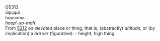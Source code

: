 G5313  
ὕψωμα  
hupsōma  
*hoop‘-so-mah*  
From [5312](g5312) an *elevated* place or thing, that is, (abstractly)
*altitude*, or (by implication) a *barrier* (figurative): - height, high
thing.  
